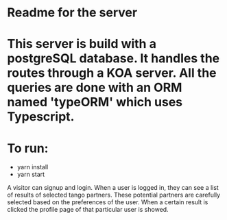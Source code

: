 # Readme for the server

# This server is build with a postgreSQL database. It handles the routes through a KOA server. All the queries are done with an ORM named 'typeORM' which uses Typescript.

# To run:

- yarn install
- yarn start

A visitor can signup and login. When a user is logged in, they can see a list of results of selected tango partners. These potential partners are carefully selected based on the preferences of the user. When a certain result is clicked the profile page of that particular user is showed.

